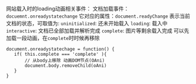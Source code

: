 网站载入时的loading动画相关事件：
文档加载事件：`docuemnt.onreadystatechange`
它对应的属性：`document.readyChange` 表示当前文档的状态，可取值为:
 `uninitialized`: 还未开始载入
 `loading`: 载入中
 `interactive`: 文档已全部加载并解析完成
 `complete`: 图片等剩余载入完成
 可以先加载一段动画，在`complete`时时候再移除
 ```
document.onreadystatechage = function() {
	if( this.complete === 'complete' ){
		// 从body上移除 动画DOM节点(OAni)
		document.body.removeChild(oAni)
	}
}
 ```
